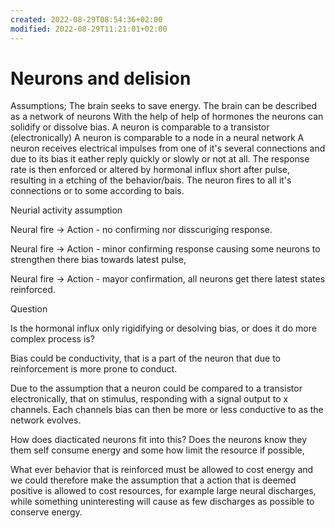 ```yaml
---
created: 2022-08-29T08:54:36+02:00
modified: 2022-08-29T11:21:01+02:00
---
```


# Neurons and delision

Assumptions;
The brain seeks to save energy.
The brain can be described as a network of neurons
With the help of help of hormones the neurons can solidify or dissolve bias.
A neuron is comparable to a transistor (electronically)
A neuron is comparable to a node in a neural network
A neuron receives electrical impulses from one of it's several connections and due to its bias it eather reply quickly or slowly or not at all.
The response rate is then enforced or altered by hormonal influx short after pulse, resulting in a etching of the behavior/bais.
The neuron fires to all it's connections or to some according to bais.


Neurial activity assumption

Neural fire ->
Action - no confirming nor disscuriging response.


Neural fire ->
Action - minor confirming response causing some neurons to strengthen there bias towards latest pulse, 


Neural fire ->
Action - mayor confirmation, all neurons get there latest states reinforced.

Question

Is the hormonal influx only rigidifying or desolving bias, or does it do more complex process is?

Bias could be conductivity, that is a part of the neuron that due to reinforcement is more prone to conduct.

Due to the assumption that a neuron could be compared to a transistor electronically, that on stimulus, responding with a signal output to x channels.
Each channels bias can then be more or less conductive to as the network evolves.


How does diacticated neurons fit into this? Does the neurons know they them self consume energy and some how limit the resource if possible, 

What ever behavior that is reinforced must be allowed to cost energy and we could therefore make the assumption that a action that is deemed positive is allowed to cost resources, for example large neural discharges, while something uninteresting will cause as few discharges as possible to conserve energy.
